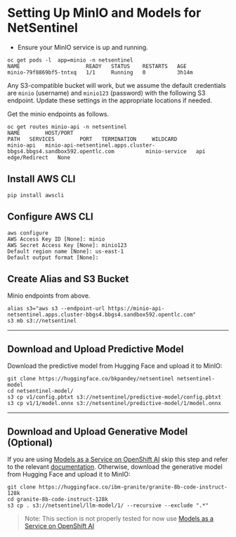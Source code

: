 # Setting Up MinIO and Models for NetSentinel

- Ensure your MinIO service is up and running.

```
oc get pods -l  app=minio -n netsentinel
NAME                     READY   STATUS    RESTARTS   AGE
minio-79f8869bf5-tntxq   1/1     Running   0          3h14m
```

Any S3-compatible bucket will work, but we assume the default credentials are `minio` (username) and `minio123` (password) with the following S3 endpoint. Update these settings in the appropriate locations if needed.

Get the minio endpoints as follows.

```
oc get routes minio-api -n netsentinel
NAME        HOST/PORT                                                               PATH   SERVICES        PORT   TERMINATION     WILDCARD
minio-api   minio-api-netsentinel.apps.cluster-bbgs4.bbgs4.sandbox592.opentlc.com          minio-service   api    edge/Redirect   None
```

## Install AWS CLI

```
pip install awscli
```

## Configure AWS CLI

```
aws configure
AWS Access Key ID [None]: minio
AWS Secret Access Key [None]: minio123
Default region name [None]: us-east-1
Default output format [None]:
```

## Create Alias and S3 Bucket

Minio endpoints from above.

```
alias s3="aws s3 --endpoint-url https://minio-api-netsentinel.apps.cluster-bbgs4.bbgs4.sandbox592.opentlc.com"
s3 mb s3://netsentinel
```

---

## Download and Upload Predictive Model

Download the predictive model from Hugging Face and upload it to MinIO:

```
git clone https://huggingface.co/bkpandey/netsentinel netsentinel-model
cd netsentinel-model/
s3 cp v1/config.pbtxt s3://netsentinel/predictive-model/config.pbtxt
s3 cp v1/1/model.onnx s3://netsentinel/predictive-model/1/model.onnx
```

---

## Download and Upload Generative Model (Optional)

If you are using [Models as a Service on OpenShift AI](https://maas.apps.prod.rhoai.rh-aiservices-bu.com/) skip this step and refer to the relevant [documentation](./model-as-a-service.md). Otherwise, download the generative model from Hugging Face and upload it to MinIO:

```
git clone https://huggingface.co/ibm-granite/granite-8b-code-instruct-128k
cd granite-8b-code-instruct-128k
s3 cp . s3://netsentinel/llm-model/1/ --recursive --exclude ".*"
```

> Note: This section is not properly tested for now use [Models as a Service on OpenShift AI](https://maas.apps.prod.rhoai.rh-aiservices-bu.com/)
